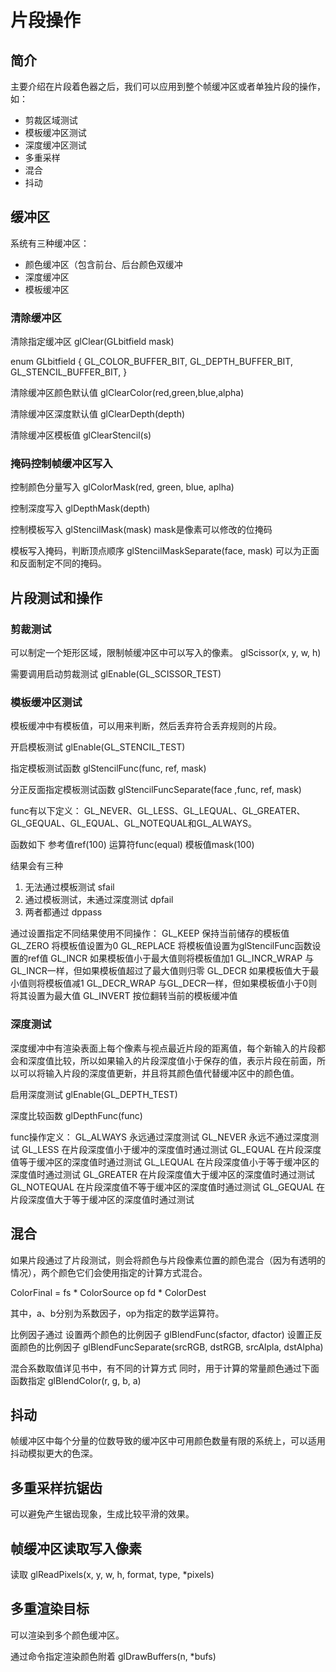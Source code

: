 # 片段操作
## 简介
主要介绍在片段着色器之后，我们可以应用到整个帧缓冲区或者单独片段的操作，如：
- 剪裁区域测试
- 模板缓冲区测试
- 深度缓冲区测试
- 多重采样
- 混合
- 抖动

## 缓冲区
系统有三种缓冲区：
- 颜色缓冲区（包含前台、后台颜色双缓冲
- 深度缓冲区
- 模板缓冲区

### 清除缓冲区
清除指定缓冲区
glClear(GLbitfield mask)

enum GLbitfield {
    GL_COLOR_BUFFER_BIT,
    GL_DEPTH_BUFFER_BIT,
    GL_STENCIL_BUFFER_BIT,
}

清除缓冲区颜色默认值
glClearColor(red,green,blue,alpha)

清除缓冲区深度默认值
glClearDepth(depth)

清除缓冲区模板值
glClearStencil(s)

### 掩码控制帧缓冲区写入
控制颜色分量写入
glColorMask(red, green, blue, aplha)

控制深度写入
glDepthMask(depth)

控制模板写入
glStencilMask(mask)
mask是像素可以修改的位掩码

模板写入掩码，判断顶点顺序
glStencilMaskSeparate(face, mask)
可以为正面和反面制定不同的掩码。

## 片段测试和操作
### 剪裁测试
可以制定一个矩形区域，限制帧缓冲区中可以写入的像素。
glScissor(x, y, w, h)

需要调用启动剪裁测试
glEnable(GL_SCISSOR_TEST)

### 模板缓冲区测试
模板缓冲中有模板值，可以用来判断，然后丢弃符合丢弃规则的片段。

开启模板测试
glEnable(GL_STENCIL_TEST)

指定模板测试函数
glStencilFunc(func, ref, mask)

分正反面指定模板测试函数
glStencilFuncSeparate(face ,func, ref, mask)

func有以下定义：
GL_NEVER、GL_LESS、GL_LEQUAL、GL_GREATER、GL_GEQUAL、GL_EQUAL、GL_NOTEQUAL和GL_ALWAYS。

函数如下
参考值ref(100) 运算符func(equal)  模板值mask(100)

结果会有三种
1. 无法通过模板测试 sfail
2. 通过模板测试，未通过深度测试 dpfail
3. 两者都通过 dppass

通过设置指定不同结果使用不同操作：
GL_KEEP    保持当前储存的模板值
GL_ZERO    将模板值设置为0
GL_REPLACE    将模板值设置为glStencilFunc函数设置的ref值
GL_INCR    如果模板值小于最大值则将模板值加1
GL_INCR_WRAP    与GL_INCR一样，但如果模板值超过了最大值则归零
GL_DECR    如果模板值大于最小值则将模板值减1
GL_DECR_WRAP    与GL_DECR一样，但如果模板值小于0则将其设置为最大值
GL_INVERT    按位翻转当前的模板缓冲值

### 深度测试
深度缓冲中有渲染表面上每个像素与视点最近片段的距离值，每个新输入的片段都会和深度值比较，所以如果输入的片段深度值小于保存的值，表示片段在前面，所以可以将输入片段的深度值更新，并且将其颜色值代替缓冲区中的颜色值。

启用深度测试
glEnable(GL_DEPTH_TEST)

深度比较函数
glDepthFunc(func)

func操作定义：
GL_ALWAYS    永远通过深度测试
GL_NEVER    永远不通过深度测试
GL_LESS    在片段深度值小于缓冲的深度值时通过测试
GL_EQUAL    在片段深度值等于缓冲区的深度值时通过测试
GL_LEQUAL    在片段深度值小于等于缓冲区的深度值时通过测试
GL_GREATER    在片段深度值大于缓冲区的深度值时通过测试
GL_NOTEQUAL    在片段深度值不等于缓冲区的深度值时通过测试
GL_GEQUAL    在片段深度值大于等于缓冲区的深度值时通过测试

## 混合
如果片段通过了片段测试，则会将颜色与片段像素位置的颜色混合（因为有透明的情况），两个颜色它们会使用指定的计算方式混合。

ColorFinal = fs * ColorSource op fd * ColorDest

其中，a、b分别为系数因子，op为指定的数学运算符。

比例因子通过
设置两个颜色的比例因子
glBlendFunc(sfactor, dfactor)
设置正反面颜色的比例因子
glBlendFuncSeparate(srcRGB, dstRGB, srcAlpla, dstAlpha)

混合系数取值详见书中，有不同的计算方式
同时，用于计算的常量颜色通过下面函数指定
glBlendColor(r, g, b, a)

## 抖动
帧缓冲区中每个分量的位数导致的缓冲区中可用颜色数量有限的系统上，可以适用抖动模拟更大的色深。

## 多重采样抗锯齿
可以避免产生锯齿现象，生成比较平滑的效果。

## 帧缓冲区读取写入像素
读取
glReadPixels(x, y, w, h, format, type, \*pixels)

## 多重渲染目标
可以渲染到多个颜色缓冲区。

通过命令指定渲染颜色附着
glDrawBuffers(n, \*bufs)

